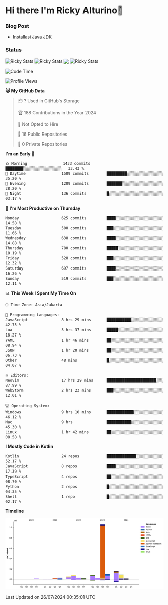 # Hi there I'm Ricky Alturino👋

### Blog Post

<!-- BLOG-POST-LIST:START -->

- [Installasi Java JDK](https://onirutla.medium.com/installasi-java-jdk-ec701beeb5cb?source=rss-d9d81c918cc9------2)
<!-- BLOG-POST-LIST:END -->

### Status

<img align="center" alt="Ricky Stats" src="https://github-readme-stats.vercel.app/api?username=Alturino&theme=dark&show_icons=true&hide_border=false" />
<img align="center" alt="Ricky Stats" src="https://github-readme-stats.vercel.app/api/top-langs/?username=Alturino&theme=dark&show_icons=true&layout=compact"/>
<img align="center" width="640px" src="https://github-readme-stats.vercel.app/api/wakatime?username=Alturino&layout=compact&hide_border=true&theme=dark">
<img align="center" alt="Ricky Stats" src="https://leetcard.jacoblin.cool/onirutla?border=0&radius=20&ext=activity"/>

<!--START_SECTION:waka-->
![Code Time](http://img.shields.io/badge/Code%20Time-419%20hrs%2056%20mins-blue)

![Profile Views](http://img.shields.io/badge/Profile%20Views-0-blue)

**🐱 My GitHub Data** 

> 📦 ? Used in GitHub's Storage 
 > 
> 🏆 188 Contributions in the Year 2024
 > 
> 🚫 Not Opted to Hire
 > 
> 📜 16 Public Repositories 
 > 
> 🔑 0 Private Repositories 
 > 
**I'm an Early 🐤** 

```text
🌞 Morning                1433 commits        ████████░░░░░░░░░░░░░░░░░   33.43 % 
🌆 Daytime                1509 commits        █████████░░░░░░░░░░░░░░░░   35.20 % 
🌃 Evening                1209 commits        ███████░░░░░░░░░░░░░░░░░░   28.20 % 
🌙 Night                  136 commits         █░░░░░░░░░░░░░░░░░░░░░░░░   03.17 % 
```
📅 **I'm Most Productive on Thursday** 

```text
Monday                   625 commits         ████░░░░░░░░░░░░░░░░░░░░░   14.58 % 
Tuesday                  500 commits         ███░░░░░░░░░░░░░░░░░░░░░░   11.66 % 
Wednesday                638 commits         ████░░░░░░░░░░░░░░░░░░░░░   14.88 % 
Thursday                 780 commits         █████░░░░░░░░░░░░░░░░░░░░   18.19 % 
Friday                   528 commits         ███░░░░░░░░░░░░░░░░░░░░░░   12.32 % 
Saturday                 697 commits         ████░░░░░░░░░░░░░░░░░░░░░   16.26 % 
Sunday                   519 commits         ███░░░░░░░░░░░░░░░░░░░░░░   12.11 % 
```


📊 **This Week I Spent My Time On** 

```text
🕑︎ Time Zone: Asia/Jakarta

💬 Programming Languages: 
JavaScript               8 hrs 29 mins       ███████████░░░░░░░░░░░░░░   42.75 % 
Lua                      3 hrs 37 mins       █████░░░░░░░░░░░░░░░░░░░░   18.27 % 
YAML                     1 hr 46 mins        ██░░░░░░░░░░░░░░░░░░░░░░░   08.94 % 
JSON                     1 hr 20 mins        ██░░░░░░░░░░░░░░░░░░░░░░░   06.73 % 
Other                    48 mins             █░░░░░░░░░░░░░░░░░░░░░░░░   04.07 % 

🔥 Editors: 
Neovim                   17 hrs 29 mins      ██████████████████████░░░   87.99 % 
WebStorm                 2 hrs 23 mins       ███░░░░░░░░░░░░░░░░░░░░░░   12.01 % 

💻 Operating System: 
Windows                  9 hrs 10 mins       ████████████░░░░░░░░░░░░░   46.12 % 
Mac                      9 hrs               ███████████░░░░░░░░░░░░░░   45.30 % 
Linux                    1 hr 42 mins        ██░░░░░░░░░░░░░░░░░░░░░░░   08.58 % 
```

**I Mostly Code in Kotlin** 

```text
Kotlin                   24 repos            █████████████░░░░░░░░░░░░   52.17 % 
JavaScript               8 repos             ████░░░░░░░░░░░░░░░░░░░░░   17.39 % 
TypeScript               4 repos             ██░░░░░░░░░░░░░░░░░░░░░░░   08.70 % 
Python                   2 repos             █░░░░░░░░░░░░░░░░░░░░░░░░   04.35 % 
Shell                    1 repo              █░░░░░░░░░░░░░░░░░░░░░░░░   02.17 % 
```



**Timeline**

![Lines of Code chart](https://raw.githubusercontent.com/Alturino/Alturino/main/assets/bar_graph.png)


 Last Updated on 26/07/2024 00:35:01 UTC
<!--END_SECTION:waka-->

